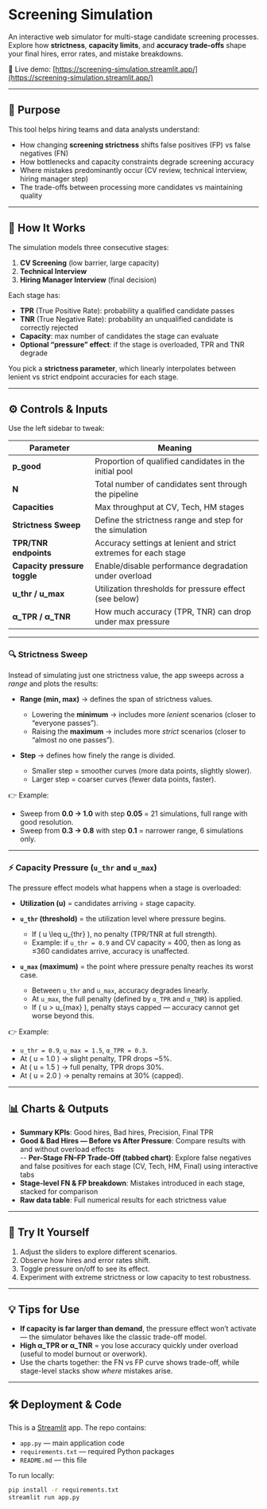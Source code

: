 # Screening Simulation

An interactive web simulator for multi-stage candidate screening processes.  
Explore how **strictness**, **capacity limits**, and **accuracy trade-offs** shape your final hires, error rates, and mistake breakdowns.

🔗 Live demo: [https://screening-simulation.streamlit.app/](https://screening-simulation.streamlit.app/)

---

## 🎯 Purpose

This tool helps hiring teams and data analysts understand:

- How changing **screening strictness** shifts false positives (FP) vs false negatives (FN)  
- How bottlenecks and capacity constraints degrade screening accuracy  
- Where mistakes predominantly occur (CV review, technical interview, hiring manager step)  
- The trade-offs between processing more candidates vs maintaining quality

---

## 🧩 How It Works

The simulation models three consecutive stages:

1. **CV Screening** (low barrier, large capacity)  
2. **Technical Interview**  
3. **Hiring Manager Interview** (final decision)

Each stage has:

- **TPR** (True Positive Rate): probability a qualified candidate passes  
- **TNR** (True Negative Rate): probability an unqualified candidate is correctly rejected  
- **Capacity**: max number of candidates the stage can evaluate  
- **Optional “pressure” effect**: if the stage is overloaded, TPR and TNR degrade

You pick a **strictness parameter**, which linearly interpolates between lenient vs strict endpoint accuracies for each stage.

---

## ⚙️ Controls & Inputs

Use the left sidebar to tweak:

| Parameter | Meaning |
|-----------|---------|
| **p_good** | Proportion of qualified candidates in the initial pool |
| **N** | Total number of candidates sent through the pipeline |
| **Capacities** | Max throughput at CV, Tech, HM stages |
| **Strictness Sweep** | Define the strictness range and step for the simulation |
| **TPR/TNR endpoints** | Accuracy settings at lenient and strict extremes for each stage |
| **Capacity pressure toggle** | Enable/disable performance degradation under overload |
| **u_thr / u_max** | Utilization thresholds for pressure effect (see below) |
| **α_TPR / α_TNR** | How much accuracy (TPR, TNR) can drop under max pressure |

---

### 🔍 Strictness Sweep

Instead of simulating just one strictness value, the app sweeps across a *range* and plots the results:

- **Range (min, max)** → defines the span of strictness values.  
  - Lowering the **minimum** → includes more *lenient* scenarios (closer to “everyone passes”).  
  - Raising the **maximum** → includes more *strict* scenarios (closer to “almost no one passes”).  

- **Step** → defines how finely the range is divided.  
  - Smaller step = smoother curves (more data points, slightly slower).  
  - Larger step = coarser curves (fewer data points, faster).  

👉 Example:  
- Sweep from **0.0 → 1.0** with step **0.05** = 21 simulations, full range with good resolution.  
- Sweep from **0.3 → 0.8** with step **0.1** = narrower range, 6 simulations only.

---

### ⚡ Capacity Pressure (`u_thr` and `u_max`)

The pressure effect models what happens when a stage is overloaded:

- **Utilization (u)** = candidates arriving ÷ stage capacity.  
- **`u_thr` (threshold)** = the utilization level where pressure begins.  
  - If \( u \leq u_{thr} \), no penalty (TPR/TNR at full strength).  
  - Example: if `u_thr = 0.9` and CV capacity = 400, then as long as ≤360 candidates arrive, accuracy is unaffected.  

- **`u_max` (maximum)** = the point where pressure penalty reaches its worst case.  
  - Between `u_thr` and `u_max`, accuracy degrades linearly.  
  - At `u_max`, the full penalty (defined by `α_TPR` and `α_TNR`) is applied.  
  - If \( u > u_{max} \), penalty stays capped — accuracy cannot get worse beyond this.  

👉 Example:  
- `u_thr = 0.9`, `u_max = 1.5`, `α_TPR = 0.3`.  
- At \( u = 1.0 \) → slight penalty, TPR drops ~5%.  
- At \( u = 1.5 \) → full penalty, TPR drops 30%.  
- At \( u = 2.0 \) → penalty remains at 30% (capped).  

---

## 📊 Charts & Outputs

- **Summary KPIs**: Good hires, Bad hires, Precision, Final TPR  
- **Good & Bad Hires — Before vs After Pressure**: Compare results with and without overload effects  
-- **Per-Stage FN–FP Trade-Off (tabbed chart)**: Explore false negatives and false positives for each stage (CV, Tech, HM, Final) using interactive tabs  
- **Stage-level FN & FP breakdown**: Mistakes introduced in each stage, stacked for comparison  
- **Raw data table**: Full numerical results for each strictness value  

---

## 🚀 Try It Yourself

1. Adjust the sliders to explore different scenarios.  
2. Observe how hires and error rates shift.  
3. Toggle pressure on/off to see its effect.  
4. Experiment with extreme strictness or low capacity to test robustness.  

---

## 💡 Tips for Use

- **If capacity is far larger than demand**, the pressure effect won’t activate — the simulator behaves like the classic trade-off model.  
- **High α_TPR or α_TNR** = you lose accuracy quickly under overload (useful to model burnout or overwork).  
- Use the charts together: the FN vs FP curve shows trade-off, while stage-level stacks show *where* mistakes arise.

---

## 🛠️ Deployment & Code

This is a [Streamlit](https://streamlit.io/) app. The repo contains:

- `app.py` — main application code  
- `requirements.txt` — required Python packages  
- `README.md` — this file  

To run locally:

```bash
pip install -r requirements.txt
streamlit run app.py
